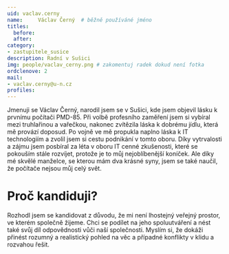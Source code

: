 ```yaml
---
uid: vaclav.cerny
name:     Václav Černý 	# běžně používáné jméno
titles:
  before: 
  after:
category:
- zastupitele_susice
description: Radní v Sušici
img: people/vaclav_cerny.png # zakomentuj radek dokud není fotka
ordclenove: 2
mail:
- vaclav.cerny@u-n.cz 
profiles:
---
```

Jmenuji se Václav Černý, narodil jsem se v Sušici, kde jsem objevil lásku k prvnímu počítači PMD-85. Při volbě profesního zaměření jsem si vybíral mezi truhlařinou a vařečkou, nakonec zvítězila láska k dobrému jídlu, která mě provází doposud. Po vojně ve mě propukla naplno láska k IT technologiím a zvolil jsem si cestu podnikání v tomto oboru. Díky vytrvalosti a zájmu jsem posbíral za léta v oboru IT cenné zkušenosti, které se pokouším stále rozvíjet, protože je to  můj nejoblíbenější koníček. Ale díky mé skvělé manželce, se kterou mám dva krásné syny, jsem se také naučil, že počítače nejsou můj celý svět.

# Proč kandiduji?
Rozhodl jsem se kandidovat z důvodu, že mi není lhostejný veřejný prostor, ve kterém společně žijeme. Chci se podílet na jeho spoluutváření a nést také svůj díl odpovědnosti vůči naší společnosti. Myslím si, že dokáži přinést rozumný a realistický pohled na věc a případné konflikty v klidu a rozvahou řešit.
